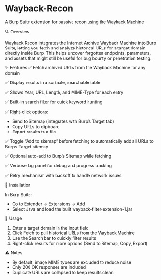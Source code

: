 # Wayback-Recon

A Burp Suite extension for passive recon using the Wayback Machine

🔍 Overview

Wayback Recon integrates the Internet Archive Wayback Machine
into Burp Suite, letting you fetch and analyze historical URLs for a target domain directly inside Burp. This helps uncover forgotten endpoints, parameters, and assets that might still be useful for bug bounty or penetration testing.

✨ Features
✅ Fetch archived URLs from the Wayback Machine for any domain

✅ Display results in a sortable, searchable table

✅ Shows Year, URL, Length, and MIME-Type for each entry

✅ Built-in search filter for quick keyword hunting

✅ Right-click options:
   - Send to Sitemap (integrates with Burp’s Target tab)
   - Copy URLs to clipboard
   - Export results to a file
     
✅ Toggle “Add to sitemap” before fetching to automatically add all URLs to Burp’s Target sitemap

✅ Optional auto-add to Burp’s Sitemap while fetching

✅ Verbose log panel for debug and progress tracking

✅ Retry mechanism with backoff to handle network issues

🚀 Installation

In Burp Suite:
 - Go to Extender → Extensions → Add
 - Select Java and load the built wayback-filter-extension-1.jar

📖 Usage

1. Enter a target domain in the input field
2. Click Fetch to pull historical URLs from the Wayback Machine
3. Use the Search bar to quickly filter results
4. Right-click results for more options (Send to Sitemap, Copy, Export)

⚠️ Notes

 - By default, image MIME types are excluded to reduce noise
 - Only 200 OK responses are included
 - Duplicate URLs are collapsed to keep results clean

